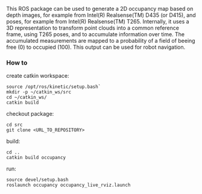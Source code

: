 This ROS package can be used to generate a 2D occupancy map based on depth images, for example from Intel(R) Realsense(TM) D435 (or D415), and poses, for example from Intel(R) Realsense(TM) T265.
Internally, it uses a 3D representation to transform point clouds into a common reference frame, using T265 poses, and to accumulate information over time.
The accumulated measurements are mapped to a probability of a field of beeing free (0) to occupied (100).
This output can be used for robot navigation.

### How to
create catkin workspace:
```
source /opt/ros/kinetic/setup.bash`
mkdir -p ~/catkin_ws/src
cd ~/catkin_ws/
catkin build
```

checkout package:
```
cd src
git clone <URL_TO_REPOSITORY>
```

build:
```
cd ..
catkin build occupancy
```

run:
```
source devel/setup.bash
roslaunch occupancy occupancy_live_rviz.launch
```
